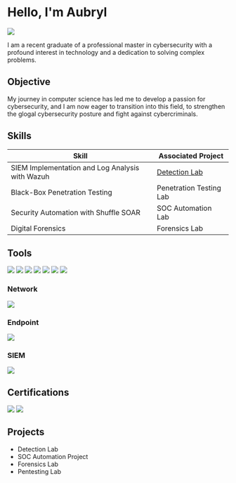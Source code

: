 # Hello, I'm Aubryl
<a href="https://linkedin.com"><img src="https://img.shields.io/badge/-LinkedIn-0072b1?&style=for-the-badge&logo=linkedin&logoColor=white" /></a>

I am a recent graduate of a professional master in cybersecurity with a profound interest in technology and a dedication to solving complex problems.

## Objective

My journey in computer science has led me to develop a passion for cybersecurity, and I am now eager to transition into this field, to strengthen the glogal cybersecurity posture and fight against cybercriminals.

## Skills

| Skill                                         | Associated Project         |
|-----------------------------------------------|----------------------------|
| SIEM Implementation and Log Analysis with Wazuh          | <a href="https://github.com/aubryl29/Detection-Lab/tree/main">Detection Lab</a>|
|Black-Box Penetration Testing   | Penetration Testing Lab|
| Security Automation with Shuffle SOAR         | SOC Automation Lab|
| Digital Forensics      | Forensics Lab|

## Tools
<div>
<img src="https://img.shields.io/badge/-Wazuh-EE0000?style=for-the-badge&logo=wazuh&logoColor=white" />
<img src="https://img.shields.io/badge/-Shuffle-0057A0?style=for-the-badge&logo=shuffle&logoColor=white" />
<img src="https://img.shields.io/badge/-BurpSuite-F88922?style=for-the-badge&logo=burpsuite&logoColor=white" />
<img src="https://img.shields.io/badge/-Metasploit-0072b1?style=for-the-badge&logo=metasploit&logoColor=white" />
<img src="https://img.shields.io/badge/-Kali-2680C3?style=for-the-badge&logo=kali-linux&logoColor=white" />
<img src="https://img.shields.io/badge/-Volatility-682C74?style=for-the-badge&logo=volatility&logoColor=white" />
<img src="https://img.shields.io/badge/-Autopsy-004C97?style=for-the-badge&logo=autopsy&logoColor=white" />
</div>

### Network
<div>
    <img src="https://img.shields.io/badge/-Wireshark-1679A7?&style=for-the-badge&logo=Wireshark&logoColor=white" />
</div>

### Endpoint
<div>
    <img src="https://img.shields.io/badge/-Microsoft_Defender_for_Endpoint-00A4EF?&style=for-the-badge&logo=Microsoft&logoColor=white" />
</div>

### SIEM
<div>
  <img src="https://img.shields.io/badge/-Wazuh-EE0000?style=for-the-badge&logo=wazuh&logoColor=white" />
</div>

## Certifications
<div>
<img src="https://img.shields.io/badge/-EC--Council%20NDE-AA0000?style=for-the-badge&logo=ec-council&logoColor=white" />
<img src="https://img.shields.io/badge/-EC--Council%20CEHv13-CC0000?style=for-the-badge&logo=ec-council&logoColor=white" />
</div>

## Projects
- Detection Lab
- SOC Automation Project
- Forensics Lab
- Pentesting Lab
